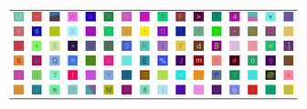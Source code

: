 <table>
<tr>
<td><img src="55.gif"></td>
<td><img src="5F.gif"></td>
<td><img src="gr2.gif"></td>
<td><img src="57.gif"></td>
<td><img src="26.gif"></td>
<td><img src="58.gif"></td>
<td><img src="70.gif"></td>
<td><img src="52.gif"></td>
<td><img src="31.gif"></td>
<td><img src="46.gif"></td>
<td><img src="3E.gif"></td>
<td><img src="29.gif"></td>
<td><img src="34.gif"></td>
<td><img src="gr3.gif"></td>
<td><img src="76.gif"></td>
<td><img src="53.gif"></td>
</tr>
<tr>
<td><img src="56.gif"></td>
<td><img src="67.gif"></td>
<td><img src="69.gif"></td>
<td><img src="63.gif"></td>
<td><img src="4C.gif"></td>
<td><img src="21.gif"></td>
<td><img src="6E.gif"></td>
<td><img src="22.gif"></td>
<td><img src="44.gif"></td>
<td><img src="27.gif"></td>
<td><img src="2F.gif"></td>
<td><img src="41.gif"></td>
<td><img src="2A.gif"></td>
<td><img src="48.gif"></td>
<td><img src="4F.gif"></td>
<td><img src="28.gif"></td>
</tr>
<tr>
<td><img src="43.gif"></td>
<td><img src="2B.gif"></td>
<td><img src="24.gif"></td>
<td><img src="5E.gif"></td>
<td><img src="4E.gif"></td>
<td><img src="5B.gif"></td>
<td><img src="33.gif"></td>
<td><img src="4B.gif"></td>
<td><img src="7D.gif"></td>
<td><img src="79.gif"></td>
<td><img src="64.gif"></td>
<td><img src="42.gif"></td>
<td><img src="7B.gif"></td>
<td><img src="2C.gif"></td>
<td><img src="3C.gif"></td>
<td><img src="5D.gif"></td>
</tr>
<tr>
<td><img src="36.gif"></td>
<td><img src="78.gif"></td>
<td><img src="51.gif"></td>
<td><img src="3D.gif"></td>
<td><img src="54.gif"></td>
<td><img src="6F.gif"></td>
<td><img src="7C.gif"></td>
<td><img src="45.gif"></td>
<td><img src="25.gif"></td>
<td><img src="4A.gif"></td>
<td><img src="6D.gif"></td>
<td><img src="68.gif"></td>
<td><img src="23.gif"></td>
<td><img src="30.gif"></td>
<td><img src="39.gif"></td>
<td><img src="7E.gif"></td>
</tr>
<tr>
<td><img src="32.gif"></td>
<td><img src="3B.gif"></td>
<td><img src="37.gif"></td>
<td><img src="49.gif"></td>
<td><img src="72.gif"></td>
<td><img src="59.gif"></td>
<td><img src="61.gif"></td>
<td><img src="47.gif"></td>
<td><img src="3A.gif"></td>
<td><img src="77.gif"></td>
<td><img src="6B.gif"></td>
<td><img src="50.gif"></td>
<td><img src="3F.gif"></td>
<td><img src="74.gif"></td>
<td><img src="40.gif"></td>
<td><img src="75.gif"></td>
</tr>
<tr>
<td><img src="2E.gif"></td>
<td><img src="7A.gif"></td>
<td><img src="65.gif"></td>
<td><img src="71.gif"></td>
<td><img src="gr1.gif"></td>
<td><img src="4D.gif"></td>
<td><img src="35.gif"></td>
<td><img src="38.gif"></td>
<td><img src="6A.gif"></td>
<td><img src="6C.gif"></td>
<td><img src="2D.gif"></td>
<td><img src="73.gif"></td>
<td><img src="62.gif"></td>
<td><img src="66.gif"></td>
<td><img src="60.gif"></td>
<td><img src="5A.gif"></td>
</tr>
</table>
